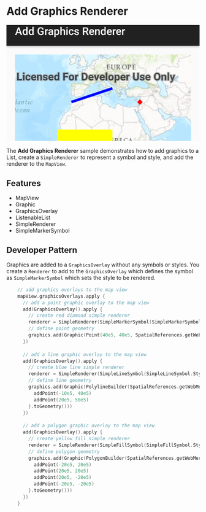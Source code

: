 # Add Graphics Renderer

![Add Graphics Renderer App](add-graphics-renderer.png)

The **Add Graphics Renderer** sample demonstrates how to add graphics to a List, create a `SimpleRenderer` to represent a symbol and style, and add the renderer to the `MapView`.

## Features
* MapView
* Graphic
* GraphicsOverlay
* ListenableList
* SimpleRenderer
* SimpleMarkerSymbol

## Developer Pattern
Graphics are added to a `GraphicsOverlay` without any symbols or styles. You create a `Renderer` to add to the `GraphicsOverlay` which defines the symbol as `SimpleMarkerSymbol` which sets the style to be rendered.

```kotlin
    // add graphics overlays to the map view
    mapView.graphicsOverlays.apply {
      // add a point graphic overlay to the map view
      add(GraphicsOverlay().apply {
        // create red diamond simple renderer
        renderer = SimpleRenderer(SimpleMarkerSymbol(SimpleMarkerSymbol.Style.DIAMOND, Color.RED, 10f))
        // define point geometry
        graphics.add(Graphic(Point(40e5, 40e5, SpatialReferences.getWebMercator())))
      })

      // add a line graphic overlay to the map view
      add(GraphicsOverlay().apply {
        // create blue line simple renderer
        renderer = SimpleRenderer(SimpleLineSymbol(SimpleLineSymbol.Style.SOLID, Color.BLUE, 5f))
        // define line geometry
        graphics.add(Graphic(PolylineBuilder(SpatialReferences.getWebMercator()).apply {
          addPoint(-10e5, 40e5)
          addPoint(20e5, 50e5)
        }.toGeometry()))
      })

      // add a polygon graphic overlay to the map view
      add(GraphicsOverlay().apply {
        // create yellow fill simple renderer
        renderer = SimpleRenderer(SimpleFillSymbol(SimpleFillSymbol.Style.SOLID, Color.YELLOW, null))
        // define polygon geometry
        graphics.add(Graphic(PolygonBuilder(SpatialReferences.getWebMercator()).apply {
          addPoint(-20e5, 20e5)
          addPoint(20e5, 20e5)
          addPoint(20e5, -20e5)
          addPoint(-20e5, -20e5)
        }.toGeometry()))
      })
    }
```
